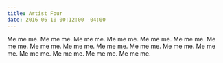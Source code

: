```yaml
---
title: Artist Four
date: 2016-06-10 00:12:00 -04:00
---
```


Me me me. Me me me. Me me me. Me me me. Me me me. Me me me. Me me me. Me me me. Me me me. Me me me. Me me me. Me me me. Me me me. Me me me. Me me me. Me me me. Me me me.